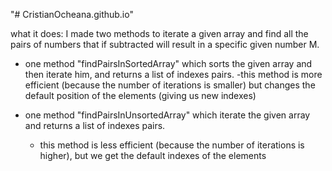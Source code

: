 "# CristianOcheana.github.io" 

what it does:
I made two methods to iterate a given array and find all the pairs of numbers that if subtracted will result in a specific given number M. 

 - one method "findPairsInSortedArray" which sorts the given array and then iterate him, and returns a list of indexes pairs.
   -this method is more efficient (because the number of iterations is smaller) but changes the default position of the elements (giving us new indexes)

 - one method "findPairsInUnsortedArray" which iterate the given array and returns a list of indexes pairs.
    - this method is less efficient (because the number of iterations is higher), but we get the default indexes of the elements 